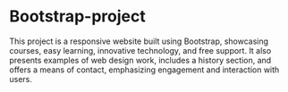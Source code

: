# Bootstrap-project
This project is a responsive website built using Bootstrap, showcasing courses, easy learning, innovative technology, and free support. It also presents examples of web design work, includes a history section, and offers a means of contact, emphasizing engagement and interaction with users.
